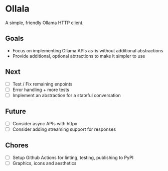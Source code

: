 # Ollala

A simple, friendly Ollama HTTP client.

## Goals

- Focus on implementing Ollama APIs as-is without additional abstractions
- Provide additional, optional abtractions to make it simpler to use

## Next

- [ ] Test / Fix remaining enpoints
- [ ] Error handling + more tests
- [ ] Implement an abstraction for a stateful conversation

## Future

- [ ] Consider async APIs with httpx
- [ ] Consider adding streaming support for responses

## Chores

- [ ] Setup Github Actions for linting, testing, publishing to PyPI
- [ ] Graphics, icons and aesthetics 
